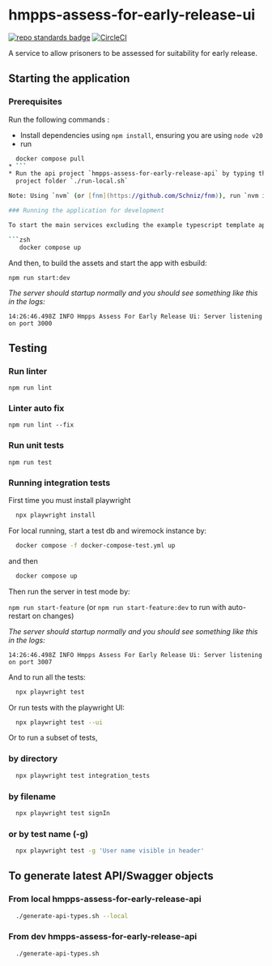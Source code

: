 # hmpps-assess-for-early-release-ui
[![repo standards badge](https://img.shields.io/badge/endpoint.svg?&style=flat&logo=github&url=https%3A%2F%2Foperations-engineering-reports.cloud-platform.service.justice.gov.uk%2Fapi%2Fv1%2Fcompliant_public_repositories%2Fhmpps-assess-for-early-release-ui)](https://operations-engineering-reports.cloud-platform.service.justice.gov.uk/public-github-repositories.html#hmpps-assess-for-early-release-ui "Link to report")
[![CircleCI](https://circleci.com/gh/ministryofjustice/hmpps-assess-for-early-release-ui/tree/main.svg?style=svg)](https://circleci.com/gh/ministryofjustice/hmpps-assess-for-early-release-ui)

A service to allow prisoners to be assessed for suitability for early release.

## Starting the application

### Prerequisites

Run the following commands :
* Install dependencies using `npm install`, ensuring you are using `node v20`
* run
```zsh
  docker compose pull
* ```
* Run the api project `hmpps-assess-for-early-release-api` by typing the command in that
  project folder `./run-local.sh`

Note: Using `nvm` (or [fnm](https://github.com/Schniz/fnm)), run `nvm install --latest-npm` within the repository folder to use the correct version of node, and the latest version of npm. This matches the `engines` config in `package.json` and the CircleCI build config.

### Running the application for development

To start the main services excluding the example typescript template app:

```zsh
   docker compose up
```

And then, to build the assets and start the app with esbuild:

`npm run start:dev`

<em>The server should startup normally and you should see something like this in the logs:</em>

`14:26:46.498Z INFO Hmpps Assess For Early Release Ui: Server listening on port 3000`

## Testing

### Run linter

`npm run lint`

### Linter auto fix

`npm run lint --fix`

### Run unit tests

`npm run test`

### Running integration tests

First time you must install playwright
```zsh
  npx playwright install
```

For local running, start a test db and wiremock instance by:

```zsh
  docker compose -f docker-compose-test.yml up
```

and then

```zsh
  docker compose up
```

Then run the server in test mode by:

`npm run start-feature` (or `npm run start-feature:dev` to run with auto-restart on changes)

<em>The server should startup normally and you should see something like this in the logs:</em>

`14:26:46.498Z INFO Hmpps Assess For Early Release Ui: Server listening on port 3007`

And to run all the tests:

```zsh
  npx playwright test
```

Or run tests with the playwright UI:

```zsh
  npx playwright test --ui
```

Or to run a subset of tests,

### by directory
```zsh
  npx playwright test integration_tests
```

### by filename
```zsh
  npx playwright test signIn
```

### or by test name (-g)
```zsh
  npx playwright test -g 'User name visible in header'
```

## To generate latest API/Swagger objects

### From local hmpps-assess-for-early-release-api
```zsh
  ./generate-api-types.sh --local
```

### From dev hmpps-assess-for-early-release-api
```zsh
  ./generate-api-types.sh
```

